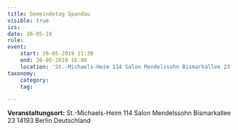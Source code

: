 ```yaml
---
title: Gemeindetag Spandau
visible: true
ics: 
date: 26-05-19
rule: 
event:
	start: 26-05-2019 11:30
	end: 26-05-2019 16:00
	location: 'St.-Michaels-Heim 114 Salon Mendelssohn Bismarkallee 23 14193 Berlin Deutschland'
taxonomy:
	category: 
	tag: 

---
```




**Veranstaltungsort:** St.-Michaels-Heim
114 Salon Mendelssohn
Bismarkallee 23
14193 Berlin
Deutschland

